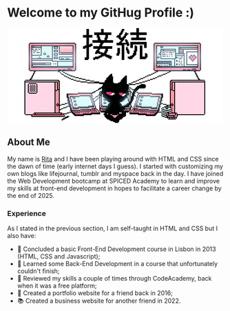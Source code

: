 
# Welcome to my GitHug Profile :)
![Profile Banner](/connect.gif)

## About Me
My name is [Rita](https://i.pinimg.com/736x/72/63/01/7263011b01694e713603e6591c5c9b11.jpg) and I have been playing around with HTML and CSS since the dawn of time (early internet days I guess). I started with customizing my own blogs like lifejournal, tumblr and myspace back in the day. I have joined the Web Development bootcamp at SPICED Academy to learn and improve my skills at front-end development in hopes to facilitate a career change by the end of 2025.


### Experience 
As I stated in the previous section, I am self-taught in HTML and CSS but I also have:
- 🌱 Concluded a basic Front-End Development course in Lisbon in 2013 (HTML, CSS and Javascript);
- 📝 Learned some Back-End Development in a course that unfortunately couldn't finish;
- 🔭 Reviewed my skills a couple of times through CodeAcademy, back when it was a free platform;
- 🎨 Created a portfolio website for a friend back in 2016;
- 📚 Created a business website for another friend in 2022.

